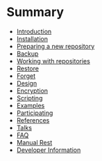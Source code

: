 # Summary

- [Introduction](./intro.md)
- [Installation](./installation.md)
- [Preparing a new repository](./preparing_a_new_repo.md)
- [Backup](./commands/backup.md)
- [Working with repositories](./working_with_repos.md)
- [Restore](./commands/restore.md)
- [Forget](./commands/forget.md)
- [Design](./design.md)
- [Encryption]()
- [Scripting]()
- [Examples]()
- [Participating]()
- [References]()
- [Talks]()
- [FAQ]()
- [Manual Rest]()
- [Developer Information]()

